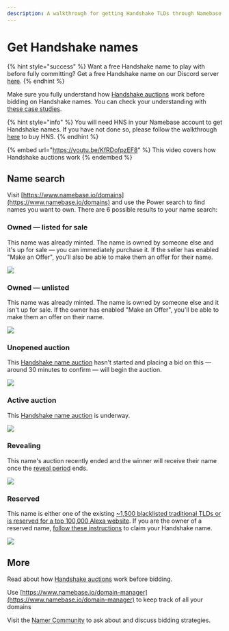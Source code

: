 ```yaml
---
description: A walkthrough for getting Handshake TLDs through Namebase.io
---
```


# Get Handshake names

{% hint style="success" %}
Want a free Handshake name to play with before fully committing? 
Get a free Handshake name on our Discord server [here](https://discord.gg/V3aTrkp).
{% endhint %}

Make sure you fully understand how [Handshake auctions](../about-handshake/handshake-auction.md) work before bidding on Handshake names. You can check your understanding with [these case studies](../about-handshake/handshake-auction.md#case-studies).

{% hint style="info" %}
You will need HNS in your Namebase account to get Handshake names. If you have not done so, please follow the walkthrough [here](buy-hns.md) to buy HNS.
{% endhint %}

{% embed url="https://youtu.be/KfRDofpzEF8" %}
This video covers how Handshake auctions work
{% endembed %}

## Name search

Visit [https://www.namebase.io/domains](https://www.namebase.io/domains) and use the Power search to find names you want to own. There are 6 possible results to your name search:

### Owned — listed for sale

This name was already minted. The name is owned by someone else and it's up for sale — you can immediately purchase it. If the seller has enabled "Make an Offer", you'll also be able to make them an offer for their name.

![](<../.gitbook/assets/Screen Shot 2020-10-30 at 14.58.30.png>)

### Owned — unlisted

This name was already minted. The name is owned by someone else and it isn't up for sale. If the owner has enabled "Make an Offer", you'll be able to make them an offer on their name.

![](<../.gitbook/assets/Screen Shot 2020-10-30 at 15.00.11.png>)

### Unopened auction

This [Handshake name auction](../about-handshake/handshake-auction.md) hasn't started and placing a bid on this — around 30 minutes to confirm — will begin the auction.&#x20;

![](<../.gitbook/assets/Name search 2.png>)

### Active auction

This [Handshake name auction](../about-handshake/handshake-auction.md) is underway.&#x20;

![](<../.gitbook/assets/Name search 3.png>)

### Revealing

This name's auction recently ended and the winner will receive their name once the [reveal period](../about-handshake/handshake-auction.md) ends.

![](../.gitbook/assets/Revealing.png)

### Reserved

This name is either one of the existing [\~1,500 blacklisted traditional TLDs or is reserved for a top 100,000 Alexa website](../about-handshake/about-handshake.md#existing-domains). If you are the owner of a reserved name, [follow these instructions](https://hsd-dev.org/guides/claims.html) to claim your Handshake name.

![](../.gitbook/assets/Taken.png)

## More

Read about how [Handshake auctions](../about-handshake/handshake-auction.md) work before bidding.

Use [https://www.namebase.io/domain-manager](https://www.namebase.io/domain-manager) to keep track of all your domains

Visit the [Namer Community](https://discord.gg/V3aTrkp) to ask about and discuss bidding strategies. 

